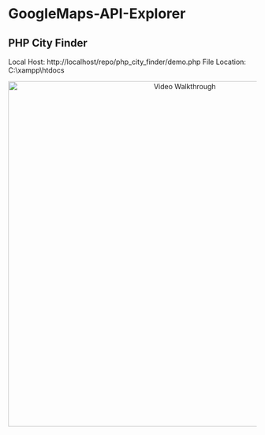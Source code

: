 # GoogleMaps-API-Explorer

## PHP City Finder
Local Host: http://localhost/repo/php_city_finder/demo.php
File Location: C:\xampp\htdocs

<p align="center">
  <img src='https://github.com/Antonio-Villarreal/google-maps-api-exploration/blob/main/media/php_city_finder_v1.gif' title='Video Walkthrough' width='700' alt='Video Walkthrough' />
  </p>


